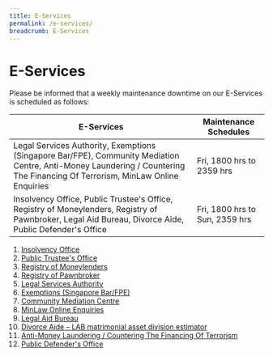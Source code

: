 ```yaml
---
title: E-Services
permalink: /e-services/
breadcrumb: E-Services
---
```

# E-Services
Please be informed that a weekly maintenance downtime on our E-Services is scheduled as follows: 

| E-Services | Maintenance Schedules |
| -------- | -------- |
| Legal Services Authority, Exemptions (Singapore Bar/FPE), Community Mediation Centre, Anti-Money Laundering / Countering The Financing Of Terrorism, MinLaw Online Enquiries     | Fri, 1800 hrs to 2359 hrs     |
| Insolvency Office, Public Trustee's Office, Registry of Moneylenders, Registry of Pawnbroker, Legal Aid Bureau, Divorce Aide, Public Defender's Office    | Fri, 1800 hrs to Sun, 2359 hrs     |

1. [Insolvency Office](https://eservices.mlaw.gov.sg/io/)	
2. [Public Trustee's Office](https://eservices.mlaw.gov.sg/pto/)
3. [Registry of Moneylenders](https://eservices.mlaw.gov.sg/rom/)	
4. [Registry of Pawnbroker](https://eservices.mlaw.gov.sg/rop/)	
5. [Legal Services Authority](https://eservices.mlaw.gov.sg/lsra/lsra-home)	
6. [Exemptions (Singapore Bar/FPE)](https://eservices.mlaw.gov.sg/li/ems/application/exemption.aspx) 	
7. [Community Mediation Centre](https://cmc.mlaw.gov.sg/e-services/apply-online/)
8. [MinLaw Online Enquiries](https://go.gov.sg/contactminlaw)
9. [Legal Aid Bureau](https://eservices.mlaw.gov.sg/labesvc/)	
10. [Divorce Aide – LAB matrimonial asset division estimator](https://eservices.mlaw.gov.sg/labesvc/common/loadDivorceAIDEv2.do)
11. [Anti-Money Laundering / Countering The Financing Of Terrorism](https://acd.mlaw.gov.sg)
12. [Public Defender's Office](https://go.gov.sg/applypdo)